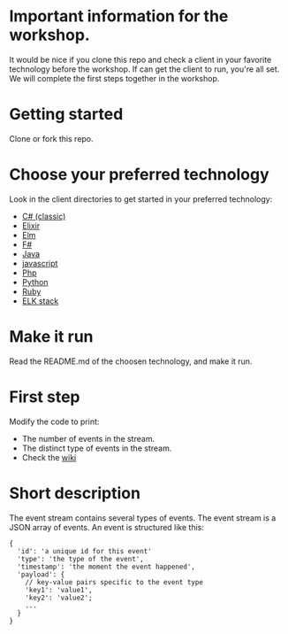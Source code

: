 # Important information for the workshop.
It would be nice if you clone this repo and check a client in your favorite technology before the workshop.
If can get the client to run, you're all set. We will complete the first steps together in the workshop.

# Getting started
Clone or fork this repo.

# Choose your preferred technology
Look in the client directories to get started in your preferred technology:
- [C# (classic)](/csharp)
- [Elixir](/elixir)
- [Elm](/elm)
- [F#](/fsharp)
- [Java](/java)
- [javascript](/js)
- [Php](/php)
- [Python](/python)
- [Ruby](/ruby)
- [ELK stack](/extra/elk)

# Make it run
Read the README.md of the choosen technology, and make it run.

# First step
Modify the code to print:
- The number of events in the stream.
- The distinct type of events in the stream.
- Check the [wiki](https://github.com/michelgrootjans/playing_with_projections/wiki)

# Short description
The event stream contains several types of events. The event stream is a JSON array of events. An event is structured like this:
```
{
  'id': 'a unique id for this event'
  'type': 'the type of the event',
  'timestamp': 'the moment the event happened',
  'payload': {
    // key-value pairs specific to the event type
    'key1': 'value1',
    'key2': 'value2';
    ...
  }
}
```
